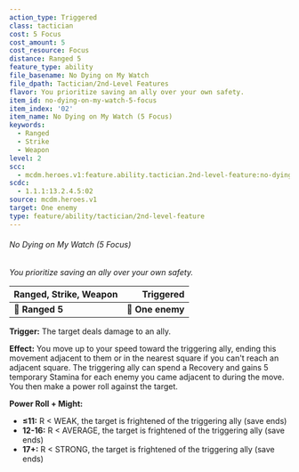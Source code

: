 ```yaml
---
action_type: Triggered
class: tactician
cost: 5 Focus
cost_amount: 5
cost_resource: Focus
distance: Ranged 5
feature_type: ability
file_basename: No Dying on My Watch
file_dpath: Tactician/2nd-Level Features
flavor: You prioritize saving an ally over your own safety.
item_id: no-dying-on-my-watch-5-focus
item_index: '02'
item_name: No Dying on My Watch (5 Focus)
keywords:
  - Ranged
  - Strike
  - Weapon
level: 2
scc:
  - mcdm.heroes.v1:feature.ability.tactician.2nd-level-feature:no-dying-on-my-watch-5-focus
scdc:
  - 1.1.1:13.2.4.5:02
source: mcdm.heroes.v1
target: One enemy
type: feature/ability/tactician/2nd-level-feature
---
```


###### No Dying on My Watch (5 Focus)

*You prioritize saving an ally over your own safety.*

| **Ranged, Strike, Weapon** |    **Triggered** |
| -------------------------- | ---------------: |
| **📏 Ranged 5**            | **🎯 One enemy** |

**Trigger:** The target deals damage to an ally.

**Effect:** You move up to your speed toward the triggering ally, ending this movement adjacent to them or in the nearest square if you can't reach an adjacent square. The triggering ally can spend a Recovery and gains 5 temporary Stamina for each enemy you came adjacent to during the move. You then make a power roll against the target.

**Power Roll + Might:**

- **≤11:** R < WEAK, the target is frightened of the triggering ally (save ends)
- **12-16:** R < AVERAGE, the target is frightened of the triggering ally (save ends)
- **17+:** R < STRONG, the target is frightened of the triggering ally (save ends)
